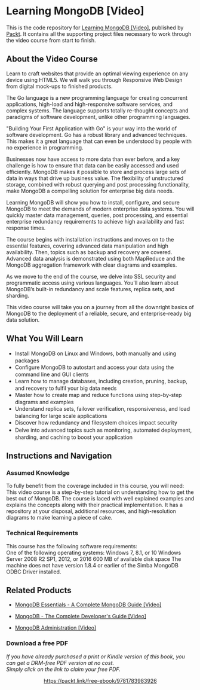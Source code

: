 # Learning MongoDB [Video]
This is the code repository for [Learning MongoDB [Video]](https://www.packtpub.com/big-data-and-business-intelligence/learning-mongodb-video?utm_source=github&utm_medium=repository&utm_campaign=9781783983926), published by [Packt](https://www.packtpub.com/?utm_source=github). It contains all the supporting project files necessary to work through the video course from start to finish.
## About the Video Course
Learn to craft websites that provide an optimal viewing experience on any device using HTML5. We will walk you through Responsive Web Design from digital mock-ups to finished products.

The Go language is a new programming language for creating concurrent applications, high-load and high-responsive software services, and complex systems. The language supports totally re-thought concepts and paradigms of software development, unlike other programming languages.

"Building Your First Application with Go" is your way into the world of software development. Go has a robust library and advanced techniques. This makes it a great language that can even be understood by people with no experience in programming.

	
Businesses now have access to more data than ever before, and a key challenge is how to ensure that data can be easily accessed and used efficiently. MongoDB makes it possible to store and process large sets of data in ways that drive up business value. The flexibility of unstructured storage, combined with robust querying and post processing functionality, make MongoDB a compelling solution for enterprise big data needs.

Learning MongoDB will show you how to install, configure, and secure MongoDB to meet the demands of modern enterprise data systems. You will quickly master data management, queries, post processing, and essential enterprise redundancy requirements to achieve high availability and fast response times.

The course begins with installation instructions and moves on to the essential features, covering advanced data manipulation and high availability. Then, topics such as backup and recovery are covered. Advanced data analysis is demonstrated using both MapReduce and the MongoDB aggregation framework with clear diagrams and examples.

As we move to the end of the course, we delve into SSL security and programmatic access using various languages. You'll also learn about MongoDB’s built-in redundancy and scale features, replica sets, and sharding.

This video course will take you on a journey from all the downright basics of MongoDB to the deployment of a reliable, secure, and enterprise-ready big data solution.

<H2>What You Will Learn</H2>
<DIV class=book-info-will-learn-text>
<UL>
<LI><SPAN style="LINE-HEIGHT: 20px; BACKGROUND-COLOR: transparent">Install MongoDB on Linux and Windows, both manually and using packages</SPAN> 
<LI><SPAN style="LINE-HEIGHT: 20px; BACKGROUND-COLOR: transparent">Configure MongoDB to autostart and access your data using the command line and GUI clients</SPAN> 
<LI><SPAN style="LINE-HEIGHT: 20px; BACKGROUND-COLOR: transparent">Learn how to manage databases, including creation, pruning, backup, and recovery to fulfil your big data needs</SPAN> 
<LI><SPAN style="LINE-HEIGHT: 20px; BACKGROUND-COLOR: transparent">Master how to create map and reduce functions using step-by-step diagrams and examples</SPAN> 
<LI><SPAN style="LINE-HEIGHT: 20px; BACKGROUND-COLOR: transparent">Understand replica sets, failover verification, responsiveness, and load balancing for large scale applications</SPAN> 
<LI><SPAN style="LINE-HEIGHT: 20px; BACKGROUND-COLOR: transparent">Discover how redundancy and filesystem choices impact security</SPAN> 
<LI><SPAN style="LINE-HEIGHT: 20px; BACKGROUND-COLOR: transparent">Delve into advanced topics such as monitoring, automated deployment, sharding, and caching to boost your application</SPAN> </LI></UL></DIV>

## Instructions and Navigation
### Assumed Knowledge
To fully benefit from the coverage included in this course, you will need:<br/>
This video course is a step-by-step tutorial on understanding how to get the best out of MongoDB. The course is laced with well explained examples and explains the concepts along with their practical implementation. It has a repository at your disposal, additional resources, and high-resolution diagrams to make learning a piece of cake. 
### Technical Requirements
This course has the following software requirements:<br/>
One of the following operating systems:
Windows 7, 8.1, or 10
Windows Server 2008 R2 SP1, 2012, or 2016
600 MB of available disk space
The machine does not have version 1.8.4 or earlier of the Simba MongoDB ODBC Driver installed.

## Related Products
* [MongoDB Essentials - A Complete MongoDB Guide [Video]](https://www.packtpub.com/web-development/mongodb-essentials-complete-mongodb-guide-video?utm_source=github&utm_medium=repository&utm_campaign=9781789952438)

* [MongoDB - The Complete Developer's Guide [Video]](https://www.packtpub.com/web-development/mongodb-complete-developers-guide-video?utm_source=github&utm_medium=repository&utm_campaign=9781789954012)

* [MongoDB Administration [Video]](https://www.packtpub.com/big-data-and-business-intelligence/mongodb-administration-video?utm_source=github&utm_medium=repository&utm_campaign=9781787124806)

### Download a free PDF

 <i>If you have already purchased a print or Kindle version of this book, you can get a DRM-free PDF version at no cost.<br>Simply click on the link to claim your free PDF.</i>
<p align="center"> <a href="https://packt.link/free-ebook/9781783983926">https://packt.link/free-ebook/9781783983926 </a> </p>